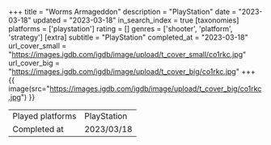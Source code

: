 +++
title = "Worms Armageddon"
description = "PlayStation"
date = "2023-03-18"
updated = "2023-03-18"
in_search_index = true
[taxonomies]
platforms = ['playstation']
rating = []
genres = ['shooter', 'platform', 'strategy']
[extra]
subtitle = "PlayStation"
completed_at = "2023-03-18"
url_cover_small = "https://images.igdb.com/igdb/image/upload/t_cover_small/co1rkc.jpg"
url_cover_big = "https://images.igdb.com/igdb/image/upload/t_cover_big/co1rkc.jpg"
+++
{{ image(src="https://images.igdb.com/igdb/image/upload/t_cover_big/co1rkc.jpg") }}

|              |            |
| ------------ | ---------- |
| Played platforms    | PlayStation |
| Completed at | 2023/03/18 |


